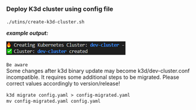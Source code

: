 ### Deploy K3d cluster using config file
```
./utins/create-k3d-cluster.sh
```


***example output:***

![create k3d cluster](../doc/images/k3d-cluster-creation.png)


`Be aware` 
<br/>Some changes after k3d binary update may become k3d/dev-cluster.conf incompatible.
It requires some additional steps to be migrated. Please correct values accordingly to version/release!

```console
k3d migrate config.yaml > config-migrated.yaml
mv config-migrated.yaml config.yaml
```
